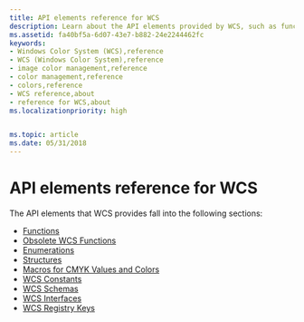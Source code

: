 ```yaml
---
title: API elements reference for WCS
description: Learn about the API elements provided by WCS, such as functions, obsolete WCS functions, and enumerations.
ms.assetid: fa40bf5a-6d07-43e7-b882-24e2244462fc
keywords:
- Windows Color System (WCS),reference
- WCS (Windows Color System),reference
- image color management,reference
- color management,reference
- colors,reference
- WCS reference,about
- reference for WCS,about
ms.localizationpriority: high


ms.topic: article
ms.date: 05/31/2018
---
```


# API elements reference for WCS

The API elements that WCS provides fall into the following sections:

-   [Functions](functions.md)
-   [Obsolete WCS Functions](obsolete-wcs-functions.md)
-   [Enumerations](enumerations.md)
-   [Structures](structures.md)
-   [Macros for CMYK Values and Colors](macros-for-cmyk-values-and-colors.md)
-   [WCS Constants](wcs-constants.md)
-   [WCS Schemas](windows-color-system-schemas-and-algorithms.md)
-   [WCS Interfaces](interfaces.md)
-   [WCS Registry Keys](wcs-registry-keys.md)

 

 




